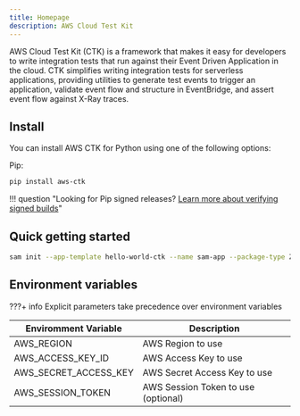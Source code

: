 ```yaml
---
title: Homepage
description: AWS Cloud Test Kit
---
```


AWS Cloud Test Kit (CTK) is a framework that makes it easy for developers to write integration tests that run against their Event Driven Application in the cloud. CTK simplifies writing integration tests for serverless applications, providing utilities to generate test events to trigger an application, validate event flow and structure in EventBridge, and assert event flow against X-Ray traces. 

## Install

You can install AWS CTK for Python using one of the following options:

Pip:
```bash
pip install aws-ctk
```

!!! question "Looking for Pip signed releases? [Learn more about verifying signed builds](./security.md#verifying-signed-builds)"

## Quick getting started

```bash title="Hello world example using SAM CLI"
sam init --app-template hello-world-ctk --name sam-app --package-type Zip --runtime python3.11 --no-tracing
```

## Environment variables

???+ info
	Explicit parameters take precedence over environment variables

| Enviromment Variable  | Description |
| --------------------- | ----------- |
| AWS_REGION            | AWS Region to use|
| AWS_ACCESS_KEY_ID     | AWS Access Key to use |
| AWS_SECRET_ACCESS_KEY | AWS Secret Access Key to use |
| AWS_SESSION_TOKEN     | AWS Session Token to use (optional) |
